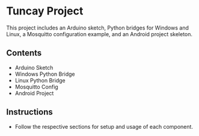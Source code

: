 # Tuncay Project

This project includes an Arduino sketch, Python bridges for Windows and Linux, a Mosquitto configuration example, and an Android project skeleton.

## Contents
- Arduino Sketch
- Windows Python Bridge
- Linux Python Bridge
- Mosquitto Config
- Android Project

## Instructions
- Follow the respective sections for setup and usage of each component.